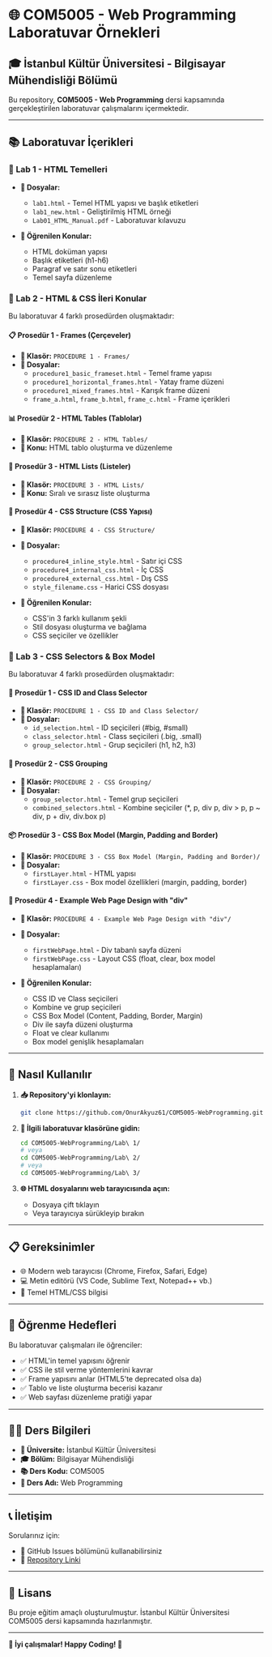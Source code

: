 # 🌐 COM5005 - Web Programming Laboratuvar Örnekleri

## 🎓 İstanbul Kültür Üniversitesi - Bilgisayar Mühendisliği Bölümü

Bu repository, **COM5005 - Web Programming** dersi kapsamında gerçekleştirilen laboratuvar çalışmalarını içermektedir.

---

## 📚 Laboratuvar İçerikleri

### 🔬 Lab 1 - HTML Temelleri
- **📄 Dosyalar:**
  - `lab1.html` - Temel HTML yapısı ve başlık etiketleri
  - `lab1_new.html` - Geliştirilmiş HTML örneği
  - `Lab01_HTML_Manual.pdf` - Laboratuvar kılavuzu

- **🎯 Öğrenilen Konular:**
  - HTML doküman yapısı
  - Başlık etiketleri (h1-h6)
  - Paragraf ve satır sonu etiketleri
  - Temel sayfa düzenleme

### 🔬 Lab 2 - HTML & CSS İleri Konular
Bu laboratuvar 4 farklı prosedürden oluşmaktadır:

#### 📋 Prosedür 1 - Frames (Çerçeveler)
- **📁 Klasör:** `PROCEDURE 1 - Frames/`
- **📄 Dosyalar:**
  - `procedure1_basic_frameset.html` - Temel frame yapısı
  - `procedure1_horizontal_frames.html` - Yatay frame düzeni
  - `procedure1_mixed_frames.html` - Karışık frame düzeni
  - `frame_a.html`, `frame_b.html`, `frame_c.html` - Frame içerikleri

#### 📊 Prosedür 2 - HTML Tables (Tablolar)
- **📁 Klasör:** `PROCEDURE 2 - HTML Tables/`
- **🎯 Konu:** HTML tablo oluşturma ve düzenleme

#### 📝 Prosedür 3 - HTML Lists (Listeler)
- **📁 Klasör:** `PROCEDURE 3 - HTML Lists/`
- **🎯 Konu:** Sıralı ve sırasız liste oluşturma

#### 🎨 Prosedür 4 - CSS Structure (CSS Yapısı)
- **📁 Klasör:** `PROCEDURE 4 - CSS Structure/`
- **📄 Dosyalar:**
  - `procedure4_inline_style.html` - Satır içi CSS
  - `procedure4_internal_css.html` - İç CSS
  - `procedure4_external_css.html` - Dış CSS
  - `style_filename.css` - Harici CSS dosyası

- **🎯 Öğrenilen Konular:**
  - CSS'in 3 farklı kullanım şekli
  - Stil dosyası oluşturma ve bağlama
  - CSS seçiciler ve özellikler

### 🔬 Lab 3 - CSS Selectors & Box Model
Bu laboratuvar 4 farklı prosedürden oluşmaktadır:

#### 🎯 Prosedür 1 - CSS ID and Class Selector
- **📁 Klasör:** `PROCEDURE 1 - CSS ID and Class Selector/`
- **📄 Dosyalar:**
  - `id_selection.html` - ID seçicileri (#big, #small)
  - `class_selector.html` - Class seçicileri (.big, .small)
  - `group_selector.html` - Grup seçicileri (h1, h2, h3)

#### 🔗 Prosedür 2 - CSS Grouping
- **📁 Klasör:** `PROCEDURE 2 - CSS Grouping/`
- **📄 Dosyalar:**
  - `group_selector.html` - Temel grup seçicileri
  - `combined_selectors.html` - Kombine seçiciler (*, p, div p, div > p, p ~ div, p + div, div.box p)

#### 📦 Prosedür 3 - CSS Box Model (Margin, Padding and Border)
- **📁 Klasör:** `PROCEDURE 3 - CSS Box Model (Margin, Padding and Border)/`
- **📄 Dosyalar:**
  - `firstLayer.html` - HTML yapısı
  - `firstLayer.css` - Box model özellikleri (margin, padding, border)

#### 🎨 Prosedür 4 - Example Web Page Design with "div"
- **📁 Klasör:** `PROCEDURE 4 - Example Web Page Design with "div"/`
- **📄 Dosyalar:**
  - `firstWebPage.html` - Div tabanlı sayfa düzeni
  - `firstWebPage.css` - Layout CSS (float, clear, box model hesaplamaları)

- **🎯 Öğrenilen Konular:**
  - CSS ID ve Class seçicileri
  - Kombine ve grup seçicileri
  - CSS Box Model (Content, Padding, Border, Margin)
  - Div ile sayfa düzeni oluşturma
  - Float ve clear kullanımı
  - Box model genişlik hesaplamaları

---

## 🚀 Nasıl Kullanılır

1. **📥 Repository'yi klonlayın:**
   ```bash
   git clone https://github.com/OnurAkyuz61/COM5005-WebProgramming.git
   ```

2. **📂 İlgili laboratuvar klasörüne gidin:**
   ```bash
   cd COM5005-WebProgramming/Lab\ 1/
   # veya
   cd COM5005-WebProgramming/Lab\ 2/
   # veya
   cd COM5005-WebProgramming/Lab\ 3/
   ```

3. **🌐 HTML dosyalarını web tarayıcısında açın:**
   - Dosyaya çift tıklayın
   - Veya tarayıcıya sürükleyip bırakın

---

## 📋 Gereksinimler

- 🌐 Modern web tarayıcısı (Chrome, Firefox, Safari, Edge)
- 💻 Metin editörü (VS Code, Sublime Text, Notepad++ vb.)
- 📖 Temel HTML/CSS bilgisi

---

## 🎯 Öğrenme Hedefleri

Bu laboratuvar çalışmaları ile öğrenciler:

- ✅ HTML'in temel yapısını öğrenir
- ✅ CSS ile stil verme yöntemlerini kavrar
- ✅ Frame yapısını anlar (HTML5'te deprecated olsa da)
- ✅ Tablo ve liste oluşturma becerisi kazanır
- ✅ Web sayfası düzenleme pratiği yapar

---

## 👨‍🏫 Ders Bilgileri

- **🏫 Üniversite:** İstanbul Kültür Üniversitesi
- **🎓 Bölüm:** Bilgisayar Mühendisliği
- **📚 Ders Kodu:** COM5005
- **📖 Ders Adı:** Web Programming

---

## 📞 İletişim

Sorularınız için:
- 📧 GitHub Issues bölümünü kullanabilirsiniz
- 🔗 [Repository Linki](https://github.com/OnurAkyuz61/COM5005-WebProgramming)

---

## 📄 Lisans

Bu proje eğitim amaçlı oluşturulmuştur. İstanbul Kültür Üniversitesi COM5005 dersi kapsamında hazırlanmıştır.

---

**🌟 İyi çalışmalar! Happy Coding! 🚀**
